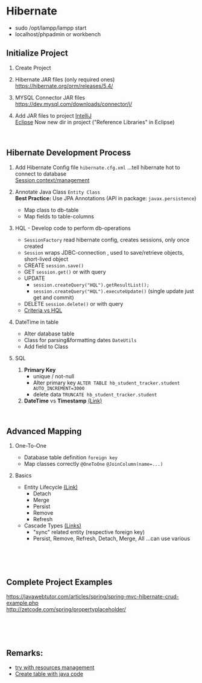 # Hibernate

- sudo /opt/lampp/lampp start  
- localhost/phpadmin or workbench

## Initialize Project
1. Create Project  

1. Hibernate JAR files (only required ones)  
https://hibernate.org/orm/releases/5.4/

1. MYSQL Connector JAR files  
https://dev.mysql.com/downloads/connector/j/

1. Add JAR files to project
[IntelliJ](https://stackoverflow.com/questions/1051640/correct-way-to-add-external-jars-lib-jar-to-an-intellij-idea-project)   
[Eclipse](https://stackoverflow.com/questions/3280353/how-to-import-a-jar-in-eclipse)
Now new dir in project ("Reference Libraries" in Eclipse)

<br>

## Hibernate Development Process
1. Add Hibernate Config file `hibernate.cfg.xml` ...tell hibernate hot to connect to database  
[Session context/management](https://stackoverflow.com/questions/34859136/using-hibernate-thread-session-context-in-production)

1. Annotate Java Class  `Entity Class`  
**Best Practice:** Use JPA Annotations (API in package: `javax.persistence`)
    - Map class to db-table
    - Map fields to table-columns  
    
1. HQL - Develop code to perform db-operations  
    - `SessionFactory` read hibernate config, creates sessions, only once created
    - `Session` wraps JDBC-connection , used to save/retrieve objects, short-lived object
    - CREATE `session.save()`
    - GET `session.get()` or with query 
    - UPDATE
        - `session.createQuery("HQL").getResultList();`  
        - `session.createQuery("HQL").executeUpdate()`  (single update just get and commit)
    - DELETE `session.delete()` or with query 
    - [Criteria vs HQL](https://sites.google.com/site/anaki808built/hibernate/when-to-use-hql-or-criteria-queries)
    
1. DateTime in table  
    - Alter database table  
    - Class for parsing&formatting dates `DateUtils`   
    - Add field to Class

1. SQL
    1. **Primary Key**  
        - unique / not-null
        - Alter primary key `ALTER TABLE hb_student_tracker.student AUTO_INCREMENT=3000`
        - delete data `TRUNCATE hb_student_tracker.student`
    1. **DateTime** vs **Timestamp** [(Link)](https://www.tutorialspoint.com/What-is-the-difference-between-MySQL-DATETIME-and-TIMESTAMP-data-type)

<br>

## Advanced Mapping
1. One-To-One  
    - Database table definition `foreign key`
    - Map classes correctly  `@OneToOne` `@JoinColumn(name=...)`
    
1. Basics  
    - Entity Lifecycle [(Link)](https://www.udemy.com/course/spring-hibernate-tutorial/learn/lecture/7667988#questions)
        - Detach  
        - Merge  
        - Persist
        - Remove  
        - Refresh  
    - Cascade Types [(Links)](https://www.udemy.com/course/spring-hibernate-tutorial/learn/lecture/7667990#questions)
        - "sync" related entity (respective foreign key)
        - Persist, Remove, Refresh, Detach, Merge, All   ...can use various  



    
    
<br>
<br>
<br>

## Complete Project Examples
https://javawebtutor.com/articles/spring/spring-mvc-hibernate-crud-example.php    
http://zetcode.com/spring/propertyplaceholder/   
    

<br>
<br>
<br>

## Remarks:
- [try with resources management](https://docs.oracle.com/javase/tutorial/essential/exceptions/tryResourceClose.html)
- [Create table with java code](https://www.dineshonjava.com/hibernate/hbm2ddl-configuration-and-name/)